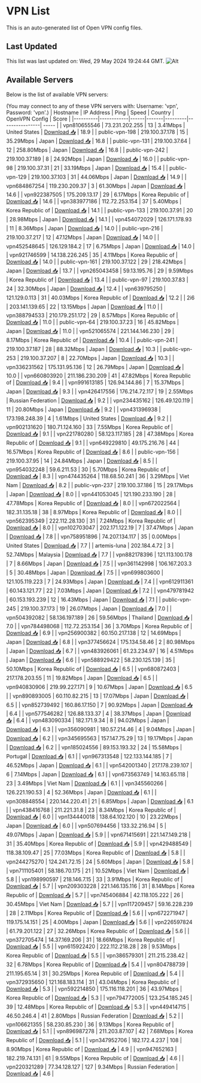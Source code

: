 # VPN List

This is an auto-generated list of Open VPN config files.

## Last Updated

This list was last updated on: Wed, 29 May 2024 19:24:44 GMT.
![Alt](https://repobeats.axiom.co/api/embed/186b98318ef1479477931607c1ad7d823f12451f.svg "Repobeats analytics image")

## Available Servers

Below is the list of available VPN servers:

(You may connect to any of these VPN servers with: Username: 'vpn', Password: 'vpn'.)
| Hostname | IP Address | Ping | Speed | Country | OpenVPN Config | Score |
|----------|------------|------|-------|---------|----------------| ----- |
| vpn810655546 | 73.231.202.255 | 13 | 3.41Mbps | United States | [Download 📥](./configs/server_0_US.ovpn) | 18.9 |
| public-vpn-198 | 219.100.37.178 | 15 | 35.29Mbps | Japan | [Download 📥](./configs/server_1_JP.ovpn) | 16.8 |
| public-vpn-131 | 219.100.37.64 | 12 | 258.80Mbps | Japan | [Download 📥](./configs/server_2_JP.ovpn) | 16.8 |
| public-vpn-242 | 219.100.37.189 | 8 | 24.92Mbps | Japan | [Download 📥](./configs/server_3_JP.ovpn) | 16.0 |
| public-vpn-98 | 219.100.37.31 | 21 | 33.19Mbps | Japan | [Download 📥](./configs/server_4_JP.ovpn) | 15.4 |
| public-vpn-129 | 219.100.37.103 | 31 | 44.06Mbps | Japan | [Download 📥](./configs/server_5_JP.ovpn) | 14.9 |
| vpn684867254 | 119.230.209.37 | 3 | 61.30Mbps | Japan | [Download 📥](./configs/server_6_JP.ovpn) | 14.6 |
| vpn922387505 | 175.209.13.17 | 29 | 6.17Mbps | Korea Republic of | [Download 📥](./configs/server_7_KR.ovpn) | 14.6 |
| vpn383977186 | 112.72.253.154 | 37 | 5.40Mbps | Korea Republic of | [Download 📥](./configs/server_8_KR.ovpn) | 14.1 |
| public-vpn-133 | 219.100.37.91 | 20 | 28.98Mbps | Japan | [Download 📥](./configs/server_9_JP.ovpn) | 14.1 |
| vpn454072029 | 126.171.178.93 | 11 | 8.36Mbps | Japan | [Download 📥](./configs/server_10_JP.ovpn) | 14.0 |
| public-vpn-216 | 219.100.37.217 | 12 | 47.12Mbps | Japan | [Download 📥](./configs/server_11_JP.ovpn) | 14.0 |
| vpn452548645 | 126.129.184.2 | 17 | 6.75Mbps | Japan | [Download 📥](./configs/server_12_JP.ovpn) | 14.0 |
| vpn921746599 | 14.138.226.245 | 35 | 4.11Mbps | Korea Republic of | [Download 📥](./configs/server_13_KR.ovpn) | 14.0 |
| public-vpn-161 | 219.100.37.122 | 29 | 218.42Mbps | Japan | [Download 📥](./configs/server_14_JP.ovpn) | 13.7 |
| vpn265043458 | 59.13.195.76 | 29 | 9.59Mbps | Korea Republic of | [Download 📥](./configs/server_15_KR.ovpn) | 13.4 |
| public-vpn-97 | 219.100.37.83 | 24 | 32.30Mbps | Japan | [Download 📥](./configs/server_16_JP.ovpn) | 12.4 |
| vpn639795250 | 121.129.0.113 | 31 | 40.03Mbps | Korea Republic of | [Download 📥](./configs/server_17_KR.ovpn) | 12.2 |
| 2i6 | 203.141.139.65 | 22 | 13.15Mbps | Japan | [Download 📥](./configs/server_18_JP.ovpn) | 11.0 |
| vpn388794533 | 210.179.251.172 | 29 | 8.57Mbps | Korea Republic of | [Download 📥](./configs/server_19_KR.ovpn) | 11.0 |
| public-vpn-64 | 219.100.37.23 | 16 | 45.82Mbps | Japan | [Download 📥](./configs/server_20_JP.ovpn) | 11.0 |
| vpn521065574 | 221.144.146.230 | 29 | 8.17Mbps | Korea Republic of | [Download 📥](./configs/server_21_KR.ovpn) | 10.4 |
| public-vpn-241 | 219.100.37.187 | 28 | 88.32Mbps | Japan | [Download 📥](./configs/server_22_JP.ovpn) | 10.3 |
| public-vpn-253 | 219.100.37.207 | 8 | 22.70Mbps | Japan | [Download 📥](./configs/server_23_JP.ovpn) | 10.3 |
| vpn336231562 | 175.131.95.136 | 12 | 26.79Mbps | Japan | [Download 📥](./configs/server_24_JP.ovpn) | 10.0 |
| vpn660803920 | 211.186.230.209 | 41 | 47.82Mbps | Korea Republic of | [Download 📥](./configs/server_25_KR.ovpn) | 9.4 |
| vpn991613185 | 126.94.144.86 | 7 | 15.37Mbps | Japan | [Download 📥](./configs/server_26_JP.ovpn) | 9.3 |
| vpn426417556 | 176.214.72.117 | 19 | 2.55Mbps | Russian Federation | [Download 📥](./configs/server_27_RU.ovpn) | 9.2 |
| vpn234435162 | 126.49.120.119 | 11 | 20.80Mbps | Japan | [Download 📥](./configs/server_28_JP.ovpn) | 9.2 |
| vpn431396938 | 173.198.248.39 | 4 | 1.61Mbps | United States | [Download 📥](./configs/server_29_US.ovpn) | 9.2 |
| vpn902131620 | 180.71.124.160 | 33 | 7.55Mbps | Korea Republic of | [Download 📥](./configs/server_30_KR.ovpn) | 9.1 |
| vpn221780280 | 58.123.117.185 | 28 | 47.38Mbps | Korea Republic of | [Download 📥](./configs/server_31_KR.ovpn) | 9.1 |
| vpn649229810 | 49.175.216.76 | 44 | 16.57Mbps | Korea Republic of | [Download 📥](./configs/server_32_KR.ovpn) | 8.6 |
| public-vpn-156 | 219.100.37.95 | 14 | 24.84Mbps | Japan | [Download 📥](./configs/server_33_JP.ovpn) | 8.5 |
| vpn954032248 | 59.6.211.53 | 30 | 5.70Mbps | Korea Republic of | [Download 📥](./configs/server_34_KR.ovpn) | 8.3 |
| vpn474435264 | 118.68.50.241 | 36 | 3.29Mbps | Viet Nam | [Download 📥](./configs/server_35_VN.ovpn) | 8.2 |
| public-vpn-237 | 219.100.37.186 | 15 | 29.17Mbps | Japan | [Download 📥](./configs/server_36_JP.ovpn) | 8.0 |
| vpn441053045 | 121.190.233.190 | 28 | 47.78Mbps | Korea Republic of | [Download 📥](./configs/server_37_KR.ovpn) | 8.0 |
| vpn672022564 | 182.31.135.18 | 38 | 8.97Mbps | Korea Republic of | [Download 📥](./configs/server_38_KR.ovpn) | 8.0 |
| vpn562395349 | 222.112.28.130 | 31 | 7.24Mbps | Korea Republic of | [Download 📥](./configs/server_39_KR.ovpn) | 8.0 |
| vpn102703047 | 202.171.122.19 | 7 | 37.47Mbps | Japan | [Download 📥](./configs/server_40_JP.ovpn) | 7.8 |
| vpn758951896 | 74.207.134.117 | 35 | 0.00Mbps | United States | [Download 📥](./configs/server_41_US.ovpn) | 7.7 |
| artemis-luna | 202.184.4.72 | 3 | 52.74Mbps | Malaysia | [Download 📥](./configs/server_42_MY.ovpn) | 7.7 |
| vpn882178396 | 121.113.100.178 | 7 | 8.66Mbps | Japan | [Download 📥](./configs/server_43_JP.ovpn) | 7.5 |
| vpn361142998 | 106.167.203.3 | 5 | 30.48Mbps | Japan | [Download 📥](./configs/server_44_JP.ovpn) | 7.5 |
| vpn699803600 | 121.105.119.223 | 7 | 24.93Mbps | Japan | [Download 📥](./configs/server_45_JP.ovpn) | 7.4 |
| vpn612911361 | 60.143.121.77 | 22 | 7.03Mbps | Japan | [Download 📥](./configs/server_46_JP.ovpn) | 7.2 |
| vpn479781942 | 60.153.193.239 | 12 | 16.43Mbps | Japan | [Download 📥](./configs/server_47_JP.ovpn) | 7.1 |
| public-vpn-245 | 219.100.37.173 | 19 | 26.07Mbps | Japan | [Download 📥](./configs/server_48_JP.ovpn) | 7.0 |
| vpn504392082 | 58.136.197.189 | 26 | 59.56Mbps | Thailand | [Download 📥](./configs/server_49_TH.ovpn) | 7.0 |
| vpn784498068 | 112.72.253.154 | 36 | 3.70Mbps | Korea Republic of | [Download 📥](./configs/server_50_KR.ovpn) | 6.9 |
| vpn256900382 | 60.150.217.138 | 12 | 14.69Mbps | Japan | [Download 📥](./configs/server_51_JP.ovpn) | 6.8 |
| vpn377456624 | 175.134.58.46 | 2 | 80.98Mbps | Japan | [Download 📥](./configs/server_52_JP.ovpn) | 6.7 |
| vpn483926061 | 61.23.234.97 | 16 | 4.51Mbps | Japan | [Download 📥](./configs/server_53_JP.ovpn) | 6.6 |
| vpn588929422 | 58.230.125.139 | 35 | 50.10Mbps | Korea Republic of | [Download 📥](./configs/server_54_KR.ovpn) | 6.5 |
| vpn680872403 | 217.178.203.55 | 11 | 19.82Mbps | Japan | [Download 📥](./configs/server_55_JP.ovpn) | 6.5 |
| vpn940830906 | 219.99.227.171 | 9 | 10.67Mbps | Japan | [Download 📥](./configs/server_56_JP.ovpn) | 6.5 |
| vpn890893005 | 60.110.82.215 | 13 | 17.07Mbps | Japan | [Download 📥](./configs/server_57_JP.ovpn) | 6.5 |
| vpn852739492 | 160.86.17.150 | 7 | 90.92Mbps | Japan | [Download 📥](./configs/server_58_JP.ovpn) | 6.4 |
| vpn577546282 | 126.88.133.37 | 4 | 38.37Mbps | Japan | [Download 📥](./configs/server_59_JP.ovpn) | 6.4 |
| vpn483090334 | 182.171.9.34 | 8 | 94.02Mbps | Japan | [Download 📥](./configs/server_60_JP.ovpn) | 6.3 |
| vpn356090981 | 180.57.214.46 | 4 | 9.04Mbps | Japan | [Download 📥](./configs/server_61_JP.ovpn) | 6.2 |
| vpn345695563 | 157.147.75.29 | 13 | 19.17Mbps | Japan | [Download 📥](./configs/server_62_JP.ovpn) | 6.2 |
| vpn185024556 | 89.153.193.32 | 24 | 15.58Mbps | Portugal | [Download 📥](./configs/server_63_PT.ovpn) | 6.1 |
| vpn967313548 | 122.133.144.185 | 7 | 46.52Mbps | Japan | [Download 📥](./configs/server_64_JP.ovpn) | 6.1 |
| vpn542001340 | 217.178.239.107 | 6 | 7.14Mbps | Japan | [Download 📥](./configs/server_65_JP.ovpn) | 6.1 |
| vpn673563749 | 14.163.65.118 | 23 | 3.49Mbps | Viet Nam | [Download 📥](./configs/server_66_VN.ovpn) | 6.1 |
| vpn345560266 | 126.221.190.53 | 4 | 52.36Mbps | Japan | [Download 📥](./configs/server_67_JP.ovpn) | 6.1 |
| vpn308848554 | 220.144.220.41 | 21 | 6.85Mbps | Japan | [Download 📥](./configs/server_68_JP.ovpn) | 6.1 |
| vpn438416768 | 211.221.31.8 | 23 | 8.34Mbps | Korea Republic of | [Download 📥](./configs/server_69_KR.ovpn) | 6.0 |
| vpn134440018 | 138.64.102.120 | 10 | 23.22Mbps | Japan | [Download 📥](./configs/server_70_JP.ovpn) | 6.0 |
| vpn507694456 | 133.32.216.94 | 5 | 49.07Mbps | Japan | [Download 📥](./configs/server_71_JP.ovpn) | 5.9 |
| vpn671415691 | 221.147.149.218 | 31 | 35.40Mbps | Korea Republic of | [Download 📥](./configs/server_72_KR.ovpn) | 5.9 |
| vpn429488549 | 118.38.109.47 | 25 | 77.03Mbps | Korea Republic of | [Download 📥](./configs/server_73_KR.ovpn) | 5.8 |
| vpn244275270 | 124.241.72.15 | 24 | 5.60Mbps | Japan | [Download 📥](./configs/server_74_JP.ovpn) | 5.8 |
| vpn711105401 | 58.186.70.175 | 21 | 10.52Mbps | Viet Nam | [Download 📥](./configs/server_75_VN.ovpn) | 5.8 |
| vpn198990597 | 218.146.7.15 | 33 | 3.91Mbps | Korea Republic of | [Download 📥](./configs/server_76_KR.ovpn) | 5.7 |
| vpn209303228 | 221.146.135.116 | 31 | 8.14Mbps | Korea Republic of | [Download 📥](./configs/server_77_KR.ovpn) | 5.7 |
| vpn745406884 | 42.118.105.222 | 26 | 30.45Mbps | Viet Nam | [Download 📥](./configs/server_78_VN.ovpn) | 5.7 |
| vpn117209457 | 59.16.228.239 | 28 | 2.11Mbps | Korea Republic of | [Download 📥](./configs/server_79_KR.ovpn) | 5.6 |
| vpn672271947 | 119.175.14.151 | 25 | 4.00Mbps | Japan | [Download 📥](./configs/server_80_JP.ovpn) | 5.6 |
| vpn226597824 | 61.79.201.122 | 27 | 32.26Mbps | Korea Republic of | [Download 📥](./configs/server_81_KR.ovpn) | 5.6 |
| vpn372705474 | 14.37.169.206 | 31 | 18.66Mbps | Korea Republic of | [Download 📥](./configs/server_82_KR.ovpn) | 5.5 |
| vpn615922420 | 222.112.218.28 | 28 | 9.53Mbps | Korea Republic of | [Download 📥](./configs/server_83_KR.ovpn) | 5.5 |
| vpn386579301 | 211.215.238.42 | 32 | 6.78Mbps | Korea Republic of | [Download 📥](./configs/server_84_KR.ovpn) | 5.4 |
| vpn804788739 | 211.195.65.14 | 31 | 30.25Mbps | Korea Republic of | [Download 📥](./configs/server_85_KR.ovpn) | 5.4 |
| vpn372935650 | 121.168.183.114 | 31 | 43.04Mbps | Korea Republic of | [Download 📥](./configs/server_86_KR.ovpn) | 5.3 |
| vpn592214850 | 175.116.118.201 | 36 | 43.97Mbps | Korea Republic of | [Download 📥](./configs/server_87_KR.ovpn) | 5.3 |
| vpn794772005 | 123.254.185.245 | 39 | 12.48Mbps | Korea Republic of | [Download 📥](./configs/server_88_KR.ovpn) | 5.3 |
| vpn449414715 | 46.50.246.4 | 41 | 2.80Mbps | Russian Federation | [Download 📥](./configs/server_89_RU.ovpn) | 5.2 |
| vpn106621355 | 58.230.85.230 | 36 | 9.13Mbps | Korea Republic of | [Download 📥](./configs/server_90_KR.ovpn) | 5.1 |
| vpn896987278 | 211.203.87.107 | 42 | 7.68Mbps | Korea Republic of | [Download 📥](./configs/server_91_KR.ovpn) | 5.1 |
| vpn347952706 | 182.172.4.237 | 108 | 8.90Mbps | Korea Republic of | [Download 📥](./configs/server_92_KR.ovpn) | 4.9 |
| vpn947652163 | 182.219.74.131 | 61 | 9.55Mbps | Korea Republic of | [Download 📥](./configs/server_93_KR.ovpn) | 4.6 |
| vpn220321289 | 77.34.128.127 | 127 | 9.34Mbps | Russian Federation | [Download 📥](./configs/server_94_RU.ovpn) | 4.6 |
